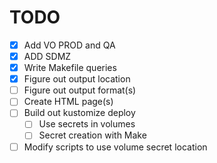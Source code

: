 # TODO
- [X] Add VO PROD and QA
- [X] ADD SDMZ
- [X] Write Makefile queries
- [X] Figure out output location
- [ ] Figure out output format(s)
- [ ] Create HTML page(s)
- [ ] Build out kustomize deploy
  - [ ] Use secrets in volumes
  - [ ] Secret creation with Make
- [ ] Modify scripts to use volume secret location